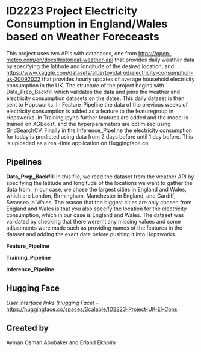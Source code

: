 # ID2223 Project Electricity Consumption in England/Wales based on Weather Foreceasts

This project uses two APIs with databases, one from https://open-meteo.com/en/docs/historical-weather-api that provides daily weather data by specifying the latitude and longitude of the desired location, and https://www.kaggle.com/datasets/albertovidalrod/electricity-consumption-uk-20092022 that provides hourly updates of average household electricity consumption in the UK. The structure of the project begins with Data_Prep_Backfill which validates the data and joins the weather and electricity consumption datasets on the dates. This daily dataset is then sent to Hopsworks. In Feature_Pipeline the data of the previous weeks of electricity consumption is added as a feature to the featuregroup in Hopsworks. In Training.ipynb further features are added and the model is trained on XGBoost, and the hyperparameters are optimized using GridSearchCV. Finally in the Inference_Pipeline the electricity consumption for today is predicted using data from 2 days before until 1 day before. This is uploaded as a real-time application on Huggingface.co

## Pipelines

**Data_Prep_Backfill**
In this file, we read the dataset from the weather API by specifying the latitude and longitude of the locations we want to gather the data from. In our case, we chose the largest cities in England and Wales, which are London, Birmingham, Manchester in England, and Cardiff, Swansea in Wales. The reason that the biggest cities are only chosen from England and Wales is that you also specify the location for the electricity consumption, which in our case is England and Wales. The dataset was validated by checking that there weren't any missing values and some adjustments were made such as providing names of the features in the dataset and adding the exact date before pushing it into Hopsworks.

**Feature_Pipeline**


**Training_Pipeline**


**Inference_Pipeline**


## Hugging Face

_User interface links (Hugging Face)_
    - https://huggingface.co/spaces/Scalable/ID2223-Project-UK-El-Cons

## Created by
Ayman Osman Abubaker and Erland Ekholm
